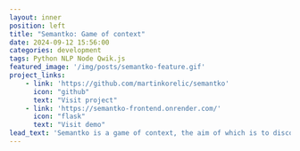 ```yaml
---
layout: inner
position: left
title: "Semantko: Game of context"
date: 2024-09-12 15:56:00
categories: development
tags: Python NLP Node Qwik.js
featured_image: '/img/posts/semantko-feature.gif'
project_links: 
    - link: 'https://github.com/martinkorelic/semantko'
      icon: "github"
      text: "Visit project"
    - link: 'https://semantko-frontend.onrender.com/'
      icon: "flask"
      text: "Visit demo"
lead_text: 'Semantko is a game of context, the aim of which is to discover the secret word based on the contextual proximity of other words.'
---
```

